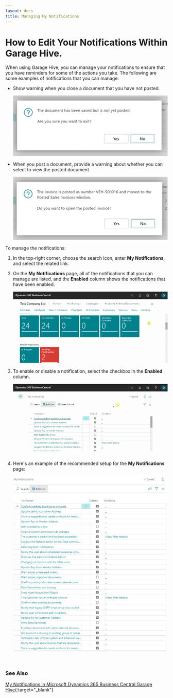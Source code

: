 ```yaml
---
layout: docs
title: Managing My Notifications
---
```


# How to Edit Your Notifications Within Garage Hive.
When using Garage Hive, you can manage your notifications to ensure that you have reminders for some of the actions you take. The following are some examples of notifications that you can manage:

* Show warning when you close a document that you have not posted.

   ![](media/garagehive-my-notifications1.png)

* When you post a document, provide a warning about whether you can select to view the posted document.

   ![](media/garagehive-my-notifications2.png)

To manage the notifications:
1. In the top-right corner, choose the search icon, enter **My Notifications**, and select the related link.
2. On the **My Notifications** page, all of the notifications that you can manage are listed, and the **Enabled** column shows the notifications that have been enabled.

   ![](media/garagehive-my-notifications3.gif)

3. To enable or disable a notification, select the checkbox in the **Enabled** column.

   ![](media/garagehive-my-notifications4.gif)

4. Here's an example of the recommended setup for the **My Notifications** page:

   ![](media/garagehive-my-notifications5.png)


<br>

### **See Also**

[My Notifications in Microsoft Dynamics 365 Business Central Garage Hive](https://www.youtube.com/watch?v=1BxUESRf4dw){:target="_blank"}